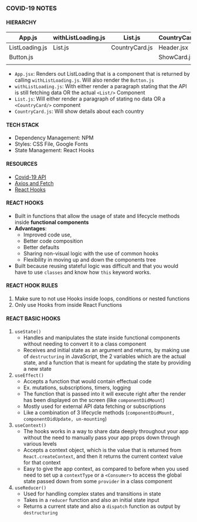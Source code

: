 ### COVID-19 NOTES

#### HIERARCHY

| App.js         | withListLoading.js | List.js        | CountryCard.js | Button.js |
| -------------- | ------------------ | -------------- | -------------- | --------- |
| ListLoading.js | List.js            | CountryCard.js | Header.jsx     |           |
| Button.js      |                    |                | ShowCard.jsx   |           |
|                |                    |                |                |           |

- `App.jsx`: Renders out ListLoading that is a component that is returned by
  calling `withListLoading.js`. Will also render the `Button.js`
- `withListLoading.js`: With either render a paragraph stating that the API is
  still fetching data OR the actual `<List/>` Component
- `List.js`: Will either render a paragraph of stating no data OR a
  `<CountryCard/>` component
- `CountryCard.js`: Will show details about each country

#### TECH STACK

- Dependency Management: NPM
- Styles: CSS File, Google Fonts
- State Management: React Hooks

#### RESOURCES

- [Covid-19 API](https://api.covid19api.com/summary)
- [Axios and Fetch](https://www.smashingmagazine.com/2020/06/rest-api-react-fetch-axios/)
- [React Hooks](https://www.smashingmagazine.com/2020/04/react-hooks-api-guide/)

#### REACT HOOKS

- Built in functions that allow the usage of state and lifecycle methods inside
  **functional components**
- **Advantages**:
  - Improved code use,
  - Better code composition
  - Better defaults
  - Sharing non-visual logic with the use of common hooks
  - Flexibility in moving up and down the components tree
- Built because reusing stateful logic was difficult and that you would have to
  use `classes` and know how `this` keyword works.

#### REACT HOOK RULES

1. Make sure to not use Hooks inside loops, conditions or nested functions
2. Only use Hooks from inside React Functions

#### REACT BASIC HOOKS

1. `useState()`
   - Handles and manipulates the state inside functional components without
     needing to convert it to a class component
   - Receives and initial state as an argument and returns, by making use of
     `destructuring` in JavaScript, the 2 variables which are the actual state,
     and a function that is meant for updating the state by providing a new
     state
2. `useEffect()`
   - Accepts a function that would contain effectual code
   - Ex. mutations, subscriptions, timers, logging
   - The function that is passed into it will execute right after the render
     has been displayed on the screen (like `componentDidMount`)
   - Mostly used for external API data fetching or subscriptions
   - Like a combination of 3 lifecycle methods
     (`componentDidMount, componentDidUpdate, un-mounting`)
3. `useContext()`
   - The hooks works in a way to share data deeply throughout your app without
     the need to manually pass your app props down through various levels
   - Accepts a context object, which is the value that is returned from
     `React.createContext`, and then it returns the current context value for
     that context
   - Easy to give the app context, as compared to before when you used need to
     set up a `contextType` or a `<Consumer>` to access the global state passed
     down from some `provider` in a class component
4. `useReducer()`
   - Used for handling complex states and transitions in state
   - Takes in a `reducer` function and also an initial state input
   - Returns a current state and also a `dispatch` function as output by
     `destructuring`
